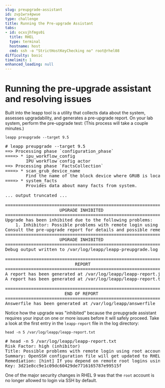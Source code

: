```yaml
---
slug: preupgrade-assistant
id: zvp1wrx4pwue
type: challenge
title: Running the Pre-upgrade Assistant
tabs:
- id: ocxsjhfmgs0i
  title: RHEL
  type: terminal
  hostname: host
  cmd: ssh -o "StrictHostKeyChecking no" root@rhel08
difficulty: basic
timelimit: 1
enhanced_loading: null
---
```

Running the pre-upgrade assistant and resolving issues
===

Built into the leapp tool is a utility that collects data about the system, assesses upgradability, and generates a pre-upgrade report. On your lab system, perform the pre-upgrade test: (This process will take a couple minutes.)

```bash,run
leapp preupgrade --target 9.5
```

<pre class=file>
# leapp preupgrade --target 9.5
==> Processing phase `configuration_phase`
====> * ipu_workflow_config
        IPU workflow config actor
==> Processing phase `FactsCollection`
====> * scan_grub_device_name
        Find the name of the block device where GRUB is located
====> * system_facts
        Provides data about many facts from system.

... output truncated ...

============================================================
                     UPGRADE INHIBITED
============================================================
Upgrade has been inhibited due to the following problems:
    1. Inhibitor: Possible problems with remote login using root account
Consult the pre-upgrade report for details and possible remediation.
============================================================
                     UPGRADE INHIBITED
============================================================
Debug output written to /var/log/leapp/leapp-preupgrade.log

============================================================
                           REPORT
============================================================
A report has been generated at /var/log/leapp/leapp-report.json
A report has been generated at /var/log/leapp/leapp-report.txt

============================================================
                       END OF REPORT
============================================================
Answerfile has been generated at /var/log/leapp/answerfile
</pre>

Notice how the upgrade was "inhibited" because the preupgrade assistant requires your input on one or more issues before it will safely proceed. Take a look at the first entry in the `leapp-report` file in the log directory:

```bash,run
head -n 5 /var/log/leapp/leapp-report.txt
```

<pre class=file>
# head -n 5 /var/log/leapp/leapp-report.txt
Risk Factor: high (inhibitor)
Title: Possible problems with remote login using root account
Summary: OpenSSH configuration file will get updated to RHEL9 version, no longer allowing root login with password. It is a good practice to use non-root administrative user and non-password authentications, but if you rely on the remote root login, this change can lock you out of this system.
Remediation: [hint] If you depend on remote root logins using passwords, consider setting up a different user for remote administration or adding a comment into the sshd_config next to the "PermitRootLogin yes" directive to prevent rpm replacing it during the upgrade.
Key: 3d21e8cc9e1c09dc60429de7716165787e99515f
</pre>

One of the major security changes in RHEL 9 was that the `root` account is no longer allowed to login via SSH by default.